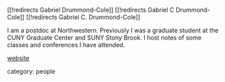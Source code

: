[[!redirects Gabriel Drummond-Cole]]
[[!redirects Gabriel C Drummond-Cole]]
[[!redirects Gabriel C. Drummond-Cole]]


I am a postdoc at Northwestern.  Previously I was a graduate student at the CUNY Graduate Center and SUNY Stony Brook.  I host notes of some classes and conferences I have attended.

[website](http://www.math.sunysb.edu/~blafard/)


category: people